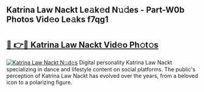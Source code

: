 ## Katrina Law Nackt Le𝚊k𝚎d N𝚞𝚍es - Part-W0b Photos Vid𝚎o Le𝚊ks f7qg1

# <h2><a href="http://fb2pbl.evod.top/?m=Katrina+Law+Nackt">🔗 👉🔴 Katrina Law Nackt Vid𝚎o Ph𝚘t𝚘s</a></h2>

[![Katrina Law Nackt N𝚞d𝚎s](https://i.imgur.com/8V9OHl7.gif)](http://fb2pbl.evod.top/?m=Katrina+Law+Nackt)
Digital personality Katrina Law Nackt specializing in dance and lifestyle content on social platforms. The public's perception of Katrina Law Nackt has evolved over the years, from a beloved icon to a polarizing figure. 
